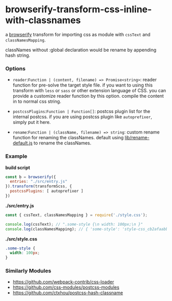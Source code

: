 # browserify-transform-css-inline-with-classnames

a [browserify](https://github.com/browserify/browserify) transform for importing css as module with `cssText` and `classNamesMapping`.

classNames without :global declaration would be rename by appending hash string.

### Options

- `reader`:`Function | (content, filename) => Promise<string>`:
    reader function for pre-solve the target style file. if you want to using this transform with `less` or `sass` or other extension language of CSS. you can provide a customize reader function by this option. compile the content in to normal css string.

- `postcssPlugins`:`Function | Function[]`:
    postcss plugin list for the internal postcss. if you are using postcss plugin like `autoprefixer`, simply put it here.

- `rename`:`Function | (className, filename) => string`:
    custom rename function for renaming the classNames. default using [lib/rename-default.js](lib/rename-default.js) to rename the classNames.

### Example

**build script**
```javascript
const b = browserify({
  entries: "./src/entry.js"
}).transform(transformScss, {
  postcssPlugins: [ autoprefixer ]
})
```

**./src/entry.js**
```javascript
const { cssText, classNamesMapping } = require('./style.css');

console.log(cssText); // ".some-style {\n width: 100px;\n }"
console.log(classNamesMapping); // { 'some-style': 'style-css_cb2afaabb_some-style' }
```

**./src/style.css**
```css
.some-style {
  width: 100px;
}
```

### Similarly Modules

- https://github.com/webpack-contrib/css-loader
- https://github.com/css-modules/postcss-modules
- https://github.com/ctxhou/postcss-hash-classname